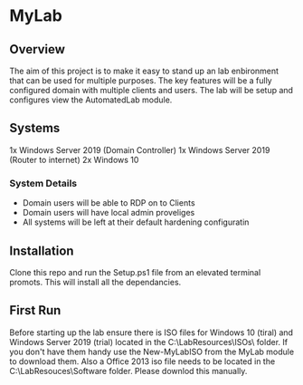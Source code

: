 # MyLab

## Overview
The aim of this project is to make it easy to stand up an lab enbironment that can be used for multiple purposes.
The key features will be a fully configured domain with multiple clients and users.
The lab will be setup and configures view the AutomatedLab module.

## Systems
1x Windows Server 2019 (Domain Controller)
1x Windows Server 2019 (Router to internet)
2x Windows 10

### System Details
- Domain users will be able to RDP on to Clients
- Domain users will have local admin proveliges
- All systems will be left at their default hardening configuratin

## Installation
Clone this repo and run the Setup.ps1 file from an elevated terminal promots.
This will install all the dependancies.

## First Run
Before starting up the lab ensure there is ISO files for Windows 10 (tiral) and Windows Server 2019 (trial) located in the C:\LabResources\ISOs\ folder. If you don't have them handy use the New-MyLabISO from the MyLab module to download them.
Also a Office 2013 iso file needs to be located in the C:\LabResouces\Software folder. Please downlod this manually.